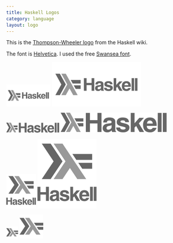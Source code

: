 ```yaml
---
title: Haskell Logos
category: language
layout: logo
---
```

This is the [Thompson-Wheeler logo](http://www.haskell.org/haskellwiki/Thompson-Wheeler_logo) from the Haskell wiki.

The font is [Helvetica](http://www.myfonts.com/fonts/linotype/helvetica/bold/?refby=hackerlogos).  I used the free [Swansea font](http://www.fontspace.com/roger-white/swansea).

![120x60 haskell logo](haskell-120x60.png) ![120x60 haskell logo](haskell-ar21.svg)

![horizontal haskell logo](haskell-horizontal.png) ![horizontal haskell logo](haskell-horizontal.svg)

![vertical haskell logo](haskell-vertical.png) ![vertical haskell logo](haskell-vertical.svg)

![haskell icon](haskell-32.png) ![haskell icon](haskell-icon.svg)

